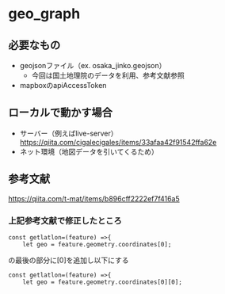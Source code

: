 # geo_graph
## 必要なもの
- geojsonファイル（ex. osaka_jinko.geojson）
  - 今回は国土地理院のデータを利用、参考文献参照
- mapboxのapiAccessToken

## ローカルで動かす場合
- サーバー（例えばlive-server）
https://qiita.com/cigalecigales/items/33afaa42f91542ffa62e
- ネット環境（地図データを引いてくるため）

## 参考文献
https://qiita.com/t-mat/items/b896cff2222ef7f416a5

### 上記参考文献で修正したところ
```
const getlatlon=(feature) =>{
    let geo = feature.geometry.coordinates[0];
```
の最後の部分に[0]を追加し以下にする
```
const getlatlon=(feature) =>{
    let geo = feature.geometry.coordinates[0][0];
```

